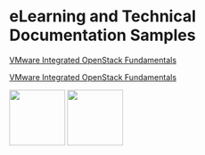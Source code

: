 # eLearning and Technical Documentation Samples

[VMware Integrated OpenStack Fundamentals](https://jamespwagner.github.io/OpenStack/story_html5.html)

<a href="https://jamespwagner.github.io/OpenStack/story_html5.html" target="_blank">VMware Integrated OpenStack Fundamentals</a>

<img src="https://jamespwagner.github.io/images/lightbulb2.png" height="100" width="100">

<img src="https://jamespwagner.github.io/images/book.png" height="100" width="100">
